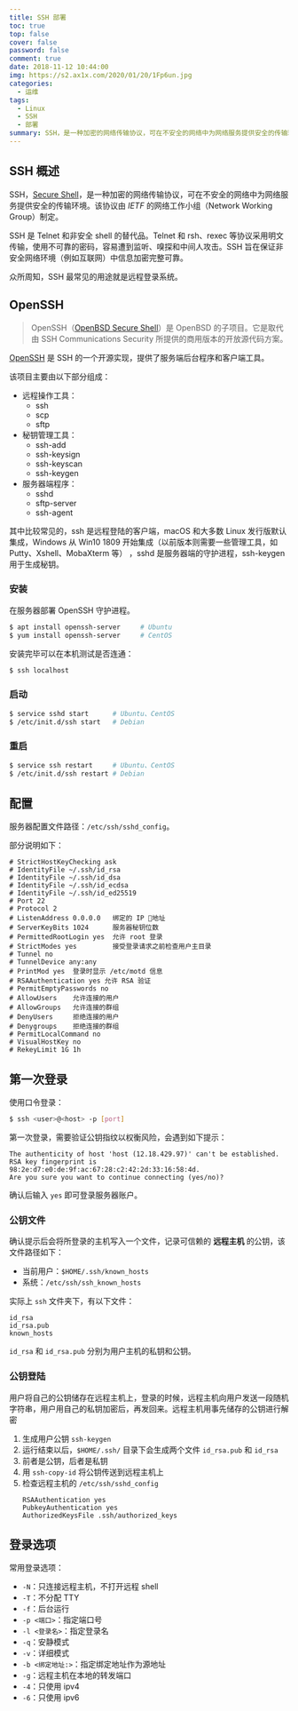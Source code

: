 ```yaml
---
title: SSH 部署
toc: true
top: false
cover: false
password: false
comment: true
date: 2018-11-12 10:44:00
img: https://s2.ax1x.com/2020/01/20/1Fp6un.jpg
categories:
  - 运维
tags:
  - Linux
  - SSH
  - 部署
summary: SSH，是一种加密的网络传输协议，可在不安全的网络中为网络服务提供安全的传输环境。
---
```


## SSH 概述

SSH，[Secure Shell](https://en.wikipedia.org/wiki/Secure_Shell "Wiki")，是一种加密的网络传输协议，可在不安全的网络中为网络服务提供安全的传输环境。该协议由 *IETF* 的网络工作小组（Network Working Group）制定。

SSH 是 Telnet 和非安全 shell 的替代品。Telnet 和 rsh、rexec 等协议采用明文传输，使用不可靠的密码，容易遭到监听、嗅探和中间人攻击。SSH 旨在保证非安全网络环境（例如互联网）中信息加密完整可靠。

众所周知，SSH 最常见的用途就是远程登录系统。

## OpenSSH

> OpenSSH（[OpenBSD Secure Shell](https://en.wikipedia.org/wiki/OpenSSH "Wiki")）是 OpenBSD 的子项目。它是取代由 SSH Communications Security 所提供的商用版本的开放源代码方案。

[OpenSSH](https://www.openssh.com "主页") 是 SSH 的一个开源实现，提供了服务端后台程序和客户端工具。

该项目主要由以下部分组成：

- 远程操作工具：
    - ssh
    - scp
    - sftp
- 秘钥管理工具：
	- ssh-add
	- ssh-keysign
	- ssh-keyscan
	- ssh-keygen
- 服务器端程序：
	- sshd
	- sftp-server
	- ssh-agent

其中比较常见的，ssh 是远程登陆的客户端，macOS 和大多数 Linux 发行版默认集成，Windows 从 Win10 1809 开始集成（以前版本则需要一些管理工具，如 Putty、Xshell、MobaXterm 等） ，sshd 是服务器端的守护进程，ssh-keygen 用于生成秘钥。

### 安装
在服务器部署 OpenSSH 守护进程。

```bash
$ apt install openssh-server     # Ubuntu
$ yum install openssh-server     # CentOS
```

安装完毕可以在本机测试是否连通：

```bash
$ ssh localhost
```

### 启动
```bash
$ service sshd start      # Ubuntu、CentOS
$ /etc/init.d/ssh start   # Debian
```

### 重启
```bash
$ service ssh restart     # Ubuntu、CentOS
$ /etc/init.d/ssh restart # Debian
```

## 配置
服务器配置文件路径：`/etc/ssh/sshd_config`。

部分说明如下：

```
# StrictHostKeyChecking ask
# IdentityFile ~/.ssh/id_rsa
# IdentityFile ~/.ssh/id_dsa
# IdentityFile ~/.ssh/id_ecdsa
# IdentityFile ~/.ssh/id_ed25519
# Port 22
# Protocol 2
# ListenAddress 0.0.0.0   绑定的 IP 地址
# ServerKeyBits 1024      服务器秘钥位数
# PermittedRootLogin yes  允许 root 登录
# StrictModes yes         接受登录请求之前检查用户主目录
# Tunnel no
# TunnelDevice any:any
# PrintMod yes  登录时显示 /etc/motd 信息
# RSAAuthentication yes 允许 RSA 验证
# PermitEmptyPasswords no
# AllowUsers    允许连接的用户
# AllowGroups   允许连接的群组
# DenyUsers     拒绝连接的用户
# Denygroups    拒绝连接的群组
# PermitLocalCommand no
# VisualHostKey no
# RekeyLimit 1G 1h
```

## 第一次登录
使用口令登录：

```bash
$ ssh <user>@<host> -p [port]
```

第一次登录，需要验证公钥指纹以权衡风险，会遇到如下提示：

```
The authenticity of host 'host (12.18.429.97)' can't be established.
RSA key fingerprint is 98:2e:d7:e0:de:9f:ac:67:28:c2:42:2d:33:16:58:4d.
Are you sure you want to continue connecting (yes/no)?
```

确认后输入 `yes` 即可登录服务器账户。

### 公钥文件
确认提示后会将所登录的主机写入一个文件，记录可信赖的 **远程主机** 的公钥，该文件路径如下：

- 当前用户：`$HOME/.ssh/known_hosts`
- 系统：`/etc/ssh/ssh_known_hosts`

实际上 `ssh` 文件夹下，有以下文件：

```
id_rsa
id_rsa.pub
known_hosts
```

`id_rsa` 和 `id_rsa.pub` 分别为用户主机的私钥和公钥。

### 公钥登陆
用户将自己的公钥储存在远程主机上，登录的时候，远程主机向用户发送一段随机字符串，用户用自己的私钥加密后，再发回来。远程主机用事先储存的公钥进行解密

1. 生成用户公钥 `ssh-keygen`
2. 运行结束以后，`$HOME/.ssh/` 目录下会生成两个文件 `id_rsa.pub` 和 `id_rsa`
3. 前者是公钥，后者是私钥
4. 用 `ssh-copy-id` 将公钥传送到远程主机上
5. 检查远程主机的 `/etc/ssh/sshd_config`
    ```
    RSAAuthentication yes
    PubkeyAuthentication yes
    AuthorizedKeysFile .ssh/authorized_keys
    ```

## 登录选项
常用登录选项：

- `-N`：只连接远程主机，不打开远程 shell
- `-T`：不分配 TTY
- `-f`：后台运行
- `-p <端口>`：指定端口号
- `-l <登录名>`：指定登录名
- `-q`：安静模式
- `-v`：详细模式
- `-b <绑定地址:>`：指定绑定地址作为源地址
-  `-g`：远程主机在本地的转发端口
- `-4`：只使用 ipv4
- `-6`：只使用 ipv6
